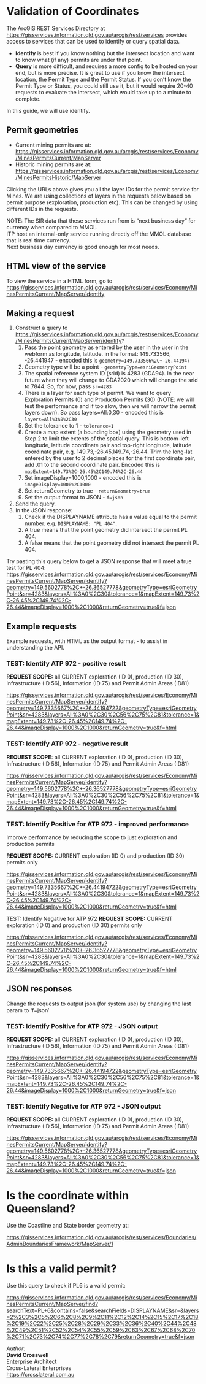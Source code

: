 # Validation of Coordinates

The ArcGIS REST Services Directory at https://gisservices.information.qld.gov.au/arcgis/rest/services provides access to services that can be used to identify or query spatial data.

* **Identify** is best if you know nothing but the intersect location and want to know what (if any) permits are under that point.
* **Query** is more difficult, and requires a more config to be hosted on your end, but is more precise. It is great to use if you know the intersect location, the Permit Type and the Permit Status. If you don’t know the Permit Type or Status, you could still use it, but it would require 20-40 requests to evaluate the intersect, which would take up to a minute to complete.

In this guide, we will use identify.

## Permit geometries

* Current mining permits are at: https://gisservices.information.qld.gov.au/arcgis/rest/services/Economy/MinesPermitsCurrent/MapServer
* Historic mining permits are at: https://gisservices.information.qld.gov.au/arcgis/rest/services/Economy/MinesPermitsHistoric/MapServer

Clicking the URLs above gives you all the layer IDs for the permit service for Mines. We are using collections of layers in the requests below based on permit purpose (exploration, production etc). This can be changed by using different IDs in the requests.

NOTE: The SIR data that these services run from is “next business day” for currency when compared to MMOL.  
ITP host an internal-only service running directly off the MMOL database that is real time currency.  
Next business day currency is good enough for most needs.

## HTML view of the service

To view the service in a HTML form, go to https://gisservices.information.qld.gov.au/arcgis/rest/services/Economy/MinesPermitsCurrent/MapServer/identify

## Making a request

1.	Construct a query to https://gisservices.information.qld.gov.au/arcgis/rest/services/Economy/MinesPermitsCurrent/MapServer/identify?
    1. Pass the point geometry as entered by the user in the user in the webform as longitude, latitude. in the format: 149.733566, -26.441947 - encoded this is `geometry=149.733566%2C+-26.441947`
    2. Geometry type will be a point - `geometryType=esriGeometryPoint`
    3. The spatial reference system ID (srid) is 4283 (GDA94). In the near future when they will change to GDA2020 which will change the srid to 7844. So, for now, pass `sr=4283`
    4. There is a layer for each type of permit. We want to query Exploration Permits (0) and Production Permits (30) (NOTE: we will test the performance and if too slow, then we will narrow the permit layers down). So pass layers=All:0,30 - encoded this is `layers=All%3A0%2C30`
    5. Set the tolerance to 1 - `tolerance=1`
    6. Create a map extent (a bounding box) using the geometry used in Step 2 to limit the extents of the spatial query. This is bottom-left longitude, latitude coordinate pair and top-right longitude, latitude coordinate pair, e.g. 149.73,-26.45,149.74,-26.44. Trim the long-lat entered by the user to 2 decimal places for the first coordinate pair, add .01 to the second coordinate pair. Encoded this is `mapExtent=149.73%2C-26.45%2C149.74%2C-26.44`
    7. Set imageDisplay=1000,1000 - encoded this is `imageDisplay=1000%2C1000`
    8. Set returnGeometry to true - `returnGeometry=true`
    9. Set the output format to JSON - `f=json`
2.	Send the query.
3.	In the JSON response:
    1. Check if the DISPLAYNAME attribute has a value equal to the permit number. e.g. `DISPLAYNAME: "PL 404"`.
    2. A true means that the point geometry did intersect the permit PL 404.
    3. A false means that the point geometry did not intersect the permit PL 404.

Try pasting this query below to get a JSON response that will meet a true test for PL 404:
https://gisservices.information.qld.gov.au/arcgis/rest/services/Economy/MinesPermitsCurrent/MapServer/identify?geometry=149.5602778%2C+-26.36527778&geometryType=esriGeometryPoint&sr=4283&layers=All%3A0%2C30&tolerance=1&mapExtent=149.73%2C-26.45%2C149.74%2C-26.44&imageDisplay=1000%2C1000&returnGeometry=true&f=json

## Example requests

Example requests, with HTML as the output format - to assist in understanding the API.

### TEST: Identify ATP 972 - positive result

**REQUEST SCOPE:** all CURRENT exploration (ID 0), production (ID 30), Infrastructure (ID 56), Information (ID 75) and Permit Admin Areas (ID81)

https://gisservices.information.qld.gov.au/arcgis/rest/services/Economy/MinesPermitsCurrent/MapServer/identify?geometry=149.7335667%2C+-26.44194722&geometryType=esriGeometryPoint&sr=4283&layers=All%3A0%2C30%2C56%2C75%2C81&tolerance=1&mapExtent=149.73%2C-26.45%2C149.74%2C-26.44&imageDisplay=1000%2C1000&returnGeometry=true&f=html 

### TEST: Identify ATP 972 - negative result

**REQUEST SCOPE:** all CURRENT exploration (ID 0), production (ID 30), Infrastructure (ID 56), Information (ID 75) and Permit Admin Areas (ID81)

https://gisservices.information.qld.gov.au/arcgis/rest/services/Economy/MinesPermitsCurrent/MapServer/identify?geometry=149.5602778%2C+-26.36527778&geometryType=esriGeometryPoint&sr=4283&layers=All%3A0%2C30%2C56%2C75%2C81&tolerance=1&mapExtent=149.73%2C-26.45%2C149.74%2C-26.44&imageDisplay=1000%2C1000&returnGeometry=true&f=html 

### TEST: Identify Positive for ATP 972 - improved performance

Improve performance by reducing the scope to just exploration and production permits

**REQUEST SCOPE:** CURRENT exploration (ID 0) and production (ID 30) permits only

https://gisservices.information.qld.gov.au/arcgis/rest/services/Economy/MinesPermitsCurrent/MapServer/identify?geometry=149.7335667%2C+-26.44194722&geometryType=esriGeometryPoint&sr=4283&layers=All%3A0%2C30&tolerance=1&mapExtent=149.73%2C-26.45%2C149.74%2C-26.44&imageDisplay=1000%2C1000&returnGeometry=true&f=html 

TEST: Identify Negative for ATP 972
**REQUEST SCOPE:** CURRENT exploration (ID 0) and production (ID 30) permits only

https://gisservices.information.qld.gov.au/arcgis/rest/services/Economy/MinesPermitsCurrent/MapServer/identify?geometry=149.5602778%2C+-26.36527778&geometryType=esriGeometryPoint&sr=4283&layers=All%3A0%2C30&tolerance=1&mapExtent=149.73%2C-26.45%2C149.74%2C-26.44&imageDisplay=1000%2C1000&returnGeometry=true&f=html 

## JSON responses

Change the requests to output json (for system use) by changing the last param to ‘f=json’

### TEST: Identify Positive for ATP 972 - JSON output

**REQUEST SCOPE:** all CURRENT exploration (ID 0), production (ID 30), Infrastructure (ID 56), Information (ID 75) and Permit Admin Areas (ID81)

https://gisservices.information.qld.gov.au/arcgis/rest/services/Economy/MinesPermitsCurrent/MapServer/identify?geometry=149.7335667%2C+-26.44194722&geometryType=esriGeometryPoint&sr=4283&layers=All%3A0%2C30%2C56%2C75%2C81&tolerance=1&mapExtent=149.73%2C-26.45%2C149.74%2C-26.44&imageDisplay=1000%2C1000&returnGeometry=true&f=json 

### TEST: Identify Negative for ATP 972 - JSON output

**REQUEST SCOPE:** all CURRENT exploration (ID 0), production (ID 30), Infrastructure (ID 56), Information (ID 75) and Permit Admin Areas (ID81)

https://gisservices.information.qld.gov.au/arcgis/rest/services/Economy/MinesPermitsCurrent/MapServer/identify?geometry=149.5602778%2C+-26.36527778&geometryType=esriGeometryPoint&sr=4283&layers=All%3A0%2C30%2C56%2C75%2C81&tolerance=1&mapExtent=149.73%2C-26.45%2C149.74%2C-26.44&imageDisplay=1000%2C1000&returnGeometry=true&f=json 

# Is the coordinate within Queensland?

Use the Coastline and State border geometry at:

https://gisservices.information.qld.gov.au/arcgis/rest/services/Boundaries/AdminBoundariesFramework/MapServer/1

# Is this a valid permit?

Use this query to check if PL6 is a valid permit:

https://gisservices.information.qld.gov.au/arcgis/rest/services/Economy/MinesPermitsCurrent/MapServer/find?searchText=PL+6&contains=false&searchFields=DISPLAYNAME&sr=&layers=2%2C3%2C5%2C6%2C8%2C9%2C11%2C12%2C14%2C15%2C17%2C18%2C19%2C22%2C25%2C28%2C29%2C33%2C36%2C40%2C44%2C48%2C49%2C51%2C52%2C54%2C55%2C59%2C63%2C67%2C68%2C70%2C71%2C73%2C74%2C77%2C78%2C79&returnGeometry=true&f=json

*Author*:  
**David Crosswell**  
Enterprise Architect  
Cross-Lateral Enterprises   
<https://crosslateral.com.au>

